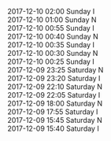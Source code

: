 2017-12-10 02:00 Sunday  I  
2017-12-10 01:00 Sunday  N  
2017-12-10 00:55 Sunday  I  
2017-12-10 00:40 Sunday  N  
2017-12-10 00:35 Sunday  I  
2017-12-10 00:30 Sunday  N  
2017-12-10 00:25 Sunday  I  
2017-12-09 23:25 Saturday  N  
2017-12-09 23:20 Saturday  I  
2017-12-09 22:10 Saturday  N  
2017-12-09 22:05 Saturday  I  
2017-12-09 18:00 Saturday  N  
2017-12-09 17:55 Saturday  I  
2017-12-09 15:45 Saturday  N  
2017-12-09 15:40 Saturday  I  
